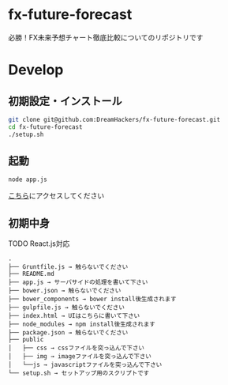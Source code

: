 # fx-future-forecast
必勝！FX未来予想チャート徹底比較についてのリポジトリです

# Develop

## 初期設定・インストール
```.sh
git clone git@github.com:DreamHackers/fx-future-forecast.git
cd fx-future-forecast
./setup.sh
```

## 起動
```.sh
node app.js
```
[こちら](http://localhost:9000/)にアクセスしてください

## 初期中身
TODO React.js対応
```
.
├── Gruntfile.js → 触らないでください
├── README.md
├── app.js → サーバサイドの処理を書いて下さい
├── bower.json → 触らないでください
├── bower_components → bower install後生成されます
├── gulpfile.js → 触らないでください
├── index.html → UIはこちらに書いて下さい
├── node_modules → npm install後生成されます
├── package.json → 触らないでください
├── public
│   ├── css → cssファイルを突っ込んで下さい
│   ├── img → imageファイルを突っ込んで下さい
│   └──js → javascriptファイルを突っ込んで下さい
└── setup.sh → セットアップ用のスクリプトです

```
